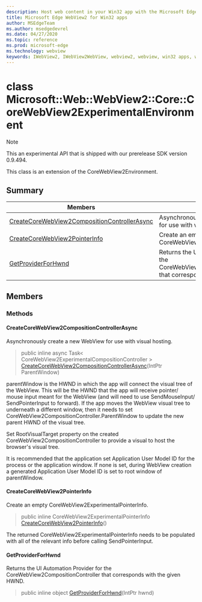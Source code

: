 ```yaml
---
description: Host web content in your Win32 app with the Microsoft Edge WebView2 control
title: Microsoft Edge WebView2 for Win32 apps
author: MSEdgeTeam
ms.author: msedgedevrel
ms.date: 04/27/2020
ms.topic: reference
ms.prod: microsoft-edge
ms.technology: webview
keywords: IWebView2, IWebView2WebView, webview2, webview, win32 apps, win32, edge, ICoreWebView2, ICoreWebView2Controller, browser control, edge html
---
```


# class Microsoft::Web::WebView2::Core::CoreWebView2ExperimentalEnvironment 

> [!NOTE]
> This an experimental API that is shipped with our prerelease SDK version 0.9.494.

This class is an extension of the CoreWebView2Environment.

## Summary

 Members                        | Descriptions
--------------------------------|---------------------------------------------
[CreateCoreWebView2CompositionControllerAsync](#createcorewebview2compositioncontrollerasync) | Asynchronously create a new WebView for use with visual hosting.
[CreateCoreWebView2PointerInfo](#createcorewebview2pointerinfo) | Create an empty CoreWebView2ExperimentalPointerInfo.
[GetProviderForHwnd](#getproviderforhwnd) | Returns the UI Automation Provider for the CoreWebView2CompositionController that corresponds with the given HWND.

## Members

### Methods

#### CreateCoreWebView2CompositionControllerAsync 

Asynchronously create a new WebView for use with visual hosting.

> public inline async Task< CoreWebView2ExperimentalCompositionController > [CreateCoreWebView2CompositionControllerAsync](#createcorewebview2compositioncontrollerasync)(IntPtr ParentWindow)

parentWindow is the HWND in which the app will connect the visual tree of the WebView. This will be the HWND that the app will receive pointer/ mouse input meant for the WebView (and will need to use SendMouseInput/ SendPointerInput to forward). If the app moves the WebView visual tree to underneath a different window, then it needs to set CoreWebView2CompositionController.ParentWindow to update the new parent HWND of the visual tree.

Set RootVisualTarget property on the created CoreWebView2CompositionController to provide a visual to host the browser's visual tree.

It is recommended that the application set Application User Model ID for the process or the application window. If none is set, during WebView creation a generated Application User Model ID is set to root window of parentWindow.

#### CreateCoreWebView2PointerInfo 

Create an empty CoreWebView2ExperimentalPointerInfo.

> public inline CoreWebView2ExperimentalPointerInfo [CreateCoreWebView2PointerInfo](#createcorewebview2pointerinfo)()

The returned CoreWebView2ExperimentalPointerInfo needs to be populated with all of the relevant info before calling SendPointerInput.

#### GetProviderForHwnd 

Returns the UI Automation Provider for the CoreWebView2CompositionController that corresponds with the given HWND.

> public inline object [GetProviderForHwnd](#getproviderforhwnd)(IntPtr hwnd)


